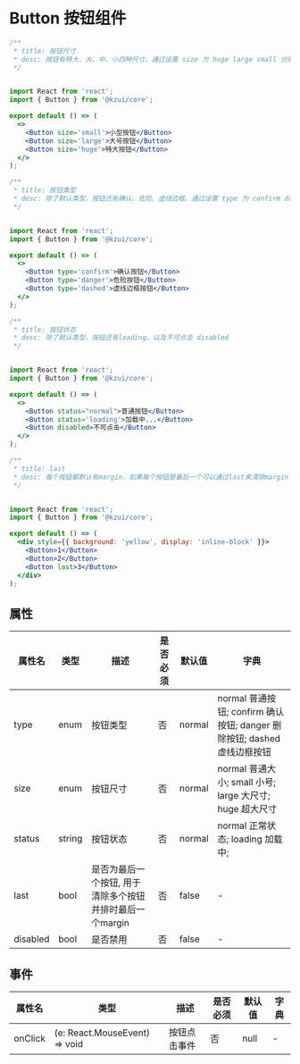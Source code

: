 # Button 按钮组件


```jsx
/**
 * title: 按钮尺寸
 * desc: 按钮有特大、大、中、小四种尺寸。通过设置 size 为 huge large small 分别把按钮设为特大、大、小尺寸。若不设置 size，则尺寸为中。
 */


import React from 'react';
import { Button } from '@kzui/core';

export default () => (
  <>
    <Button size='small'>小型按钮</Button>
    <Button size='large'>大号按钮</Button>
    <Button size='huge'>特大按钮</Button>
  </>
);
```

```jsx
/**
 * title: 按钮类型
 * desc: 除了默认类型，按钮还有确认、危险、虚线边框。通过设置 type 为 confirm danger dashed 分别把按钮设为确认、危险、虚线边框类型。若不设置 type，则类型为普通。
 */


import React from 'react';
import { Button } from '@kzui/core';

export default () => (
  <>
    <Button type='confirm'>确认按钮</Button>
    <Button type='danger'>危险按钮</Button>
    <Button type='dashed'>虚线边框按钮</Button>
  </>
);
```

```jsx
/**
 * title: 按钮状态
 * desc: 除了默认类型，按钮还有loading，以及不可点击 disabled
 */


import React from 'react';
import { Button } from '@kzui/core';

export default () => (
  <>
    <Button status="normal">普通按钮</Button>
    <Button status='loading'>加载中...</Button>
    <Button disabled>不可点击</Button>
  </>
);
```

```jsx
/**
 * title: last
 * desc: 每个按钮都默认有margin，如果每个按钮是最后一个可以通过last来清除margin
 */


import React from 'react';
import { Button } from '@kzui/core';

export default () => (
  <div style={{ background: 'yellow', display: 'inline-block' }}>
    <Button>1</Button>
    <Button>2</Button>
    <Button last>3</Button>
  </div>
);
```


## 属性

属性名 | 类型 | 描述 | 是否必须 | 默认值 | 字典 |
------- | ------- | ------- | ------- | ------- | ------- |
type | enum | 按钮类型 | 否 | normal | normal 普通按钮; confirm 确认按钮; danger 删除按钮; dashed 虚线边框按钮|
size | enum | 按钮尺寸 | 否 | normal | normal 普通大小; small 小号; large 大尺寸; huge 超大尺寸 |
status | string | 按钮状态 | 否 | normal | normal 正常状态; loading 加载中; | 
last | bool | 是否为最后一个按钮, 用于清除多个按钮并排时最后一个margin | 否 | false | - |
disabled | bool | 是否禁用 | 否 | false | - |

## 事件
属性名 | 类型 | 描述 | 是否必须 | 默认值 | 字典 |  
------- | ------- | ------- | ------- | ------- | ------- |
onClick | (e: React.MouseEvent) => void | 按钮点击事件 | 否 | null | - |
